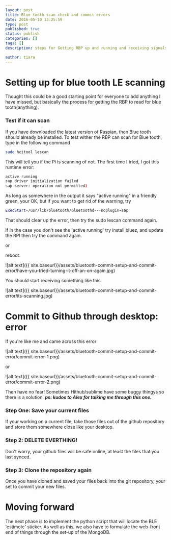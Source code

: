 ```yaml
---
layout: post
title: Blue tooth scan check and commit errors
date: 2016-05-10 13:25:59
type: post
published: true
status: publish
categories: []
tags: []
description: steps for Getting RBP up and running and receiving signals from the 'Estimote' sticker

author: tiara
---
```


# Setting up for blue tooth LE scanning

Thought this could be a good starting point for everyone to add anything I have missed, but basically the process for getting the RBP to read for blue tooth(anything).

### Test if it can scan 

If you have downloaded the latest version of Raspian, then Blue tooth should already be installed. To test wither the RBP can scan for Blue tooth, type in the following command 

~~~ bash
sudo hcitool lescan
~~~

This will tell you if the Pi is scanning of not. The first time I tried, I got this runtime error: 

~~~ bash
active running
sap driver initialization failed 
sap-server: operation not permitted)
~~~

As long as somewhere in the output it says "active running" in a friendly green, your OK, but if you want to get rid of the warning, try

~~~ bash
ExecStart=/usr/lib/bluetooth/bluetoothd---noplugin=sap
~~~

That should clear up the error, then try the sudo lescan command again. 

If in the case you don't see the 'active running' try  install bluez, and update the RPI then try the command again. 

or 

reboot. 

![alt text]({{ site.baseurl}}/assets/bluetooth-commit-setup-and-commit-error/have-you-tried-turning-it-off-an-on-again.jpg)

You should start receiving something like this

![alt text]({{ site.baseurl}}/assets/bluetooth-commit-setup-and-commit-error/its-scanning.jpg)

# Commit to Github through desktop: error

If you're like me and came across this error

![alt text]({{ site.baseurl}}/assets/bluetooth-commit-setup-and-commit-error/commit-error-1.png)

or 

![alt text]({{ site.baseurl}}/assets/bluetooth-commit-setup-and-commit-error/commit-error-2.png)

Then have no fear! Sometimes Hithub/sublime have some buggy thingys so there is a solution. ***ps: kudos to Alex for talking me through this one.***

### Step One: Save your current files 

If your working on a current file, take those files out of the github repository and store them somewhere close like your desktop.

### Step 2: DELETE EVERTHING!

Don't worry, your github files will be safe online, at least the files that you last synced. 

### Step 3: Clone the repository again

Once you have cloned and saved your files back into the git repository, your set to commit your new files. 

# Moving forward

The next phase is to implement the python script that will locate the BLE 'estimote' sticker. As well as this, we also have to formulate the web-front end of things through the set-up of the MongoDB. 



